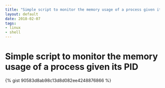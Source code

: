 ```yaml
---
title: "Simple script to monitor the memory usage of a process given its PID"
layout: default
date: 2018-02-07
tags:
- linux
- shell
---
```


# Simple script to monitor the memory usage of a process given its PID

{% gist 90583d8ab98c13d8d082ee4248876866 %}
